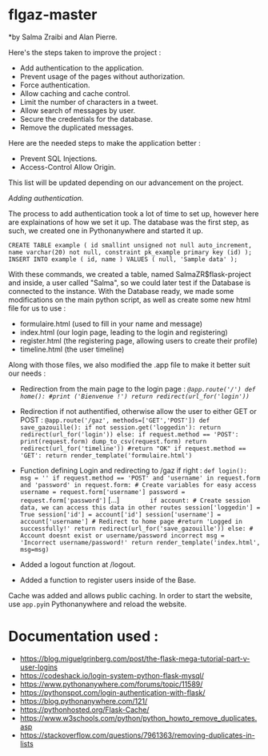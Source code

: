 # flgaz-master
*by Salma Zraibi and Alan Pierre.

Here's the steps taken to improve the project :

- Add authentication to the application.
- Prevent usage of the pages without authorization.
- Force authentication.
- Allow caching and cache control.
- Limit the number of characters in a tweet.
- Allow search of messages by user.
- Secure the credentials for the database.
- Remove the duplicated messages.

Here are the needed steps to make the application better :

- Prevent SQL Injections.
- Access-Control Allow Origin.

This list will be updated depending on our advancement on the project.

*Adding authentication.*

The process to add authentication took a lot of time to set up, however here are explainations of how we set it up.
The database was the first step, as such, we created one in Pythonanywhere and started it up.

`CREATE TABLE example ( id smallint unsigned not null auto_increment, name varchar(20) not null, constraint pk_example primary key (id) );
INSERT INTO example ( id, name ) VALUES ( null, 'Sample data' );`

With these commands, we created a table, named SalmaZR$flask-project and inside, a user called "Salma", so we could later test if the Database is connected to the instance. With the Database ready, we made some modifications on the main python script, as well as create some new html file for us to use :

- formulaire.html (used to fill in your name and message)
- index.html (our login page, leading to the login and registering)
- register.html (the registering page, allowing users to create their profile)
- timeline.html (the user timeline)

Along with those files, we also modified the .app file to make it better suit our needs :

- Redirection from the main page to the login page :
*`@app.route('/')
def home():
    #print ('Bienvenue !')
    return redirect(url_for('login'))`*

- Redirection if not authentified, otherwise allow the user to either GET or POST :
`@app.route('/gaz', methods=['GET','POST'])
def save_gazouille():
    if not session.get('loggedin'):
	    return redirect(url_for('login'))
    else:
        if request.method == 'POST':
            print(request.form)
            dump_to_csv(request.form)
            return redirect(url_for('timeline'))
		#return "OK"
        if request.method == 'GET':
            return render_template('formulaire.html')`
            
- Function defining Login and redirecting to /gaz if right :
`def login():
    msg = ''
    if request.method == 'POST' and 'username' in request.form and 'password' in request.form:
        # Create variables for easy access
        username = request.form['username']
        password = request.form['password']`
[...]
`        if account:
            # Create session data, we can access this data in other routes
            session['loggedin'] = True
            session['id'] = account['id']
            session['username'] = account['username']
            # Redirect to home page
            #return 'Logged in successfully!'
            return redirect(url_for('save_gazouille'))
        else:
            # Account doesnt exist or username/password incorrect
            msg = 'Incorrect username/password!'
    return render_template('index.html', msg=msg)`
    
- Added a logout function at /logout.
- Added a function to register users inside of the Base.

Cache was added and allows public caching.
In order to start the website, use `app.py`in Pythonanywhere and reload the website.

# Documentation used :

- https://blog.miguelgrinberg.com/post/the-flask-mega-tutorial-part-v-user-logins
- https://codeshack.io/login-system-python-flask-mysql/
- https://www.pythonanywhere.com/forums/topic/11589/
- https://pythonspot.com/login-authentication-with-flask/
- https://blog.pythonanywhere.com/121/
- https://pythonhosted.org/Flask-Cache/
- https://www.w3schools.com/python/python_howto_remove_duplicates.asp
- https://stackoverflow.com/questions/7961363/removing-duplicates-in-lists
